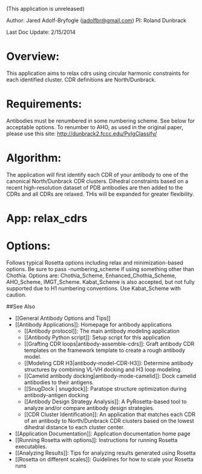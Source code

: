 (This application is unreleased)
<!--- BEGIN_INTERNAL -->

Author: Jared Adolf-Bryfogle (jadolfbr@gmail.com)
PI: Roland Dunbrack

Last Doc Update: 2/15/2014

# Overview:
This application aims to relax cdrs using circular harmonic constraints for each identified cluster.  CDR definitions are North/Dunbrack.

# Requirements:
Antibodies must be renumbered in some numbering scheme.  See below for acceptable options.  To renumber to AHO, as used in the original paper, please use this site: http://dunbrack2.fccc.edu/PyIgClassify/

# Algorithm:
The application will first identify each CDR of your antibody to one of the canonical North/Dunbrack CDR clusters.  Dihedral constraints based on a recent high-resolution dataset of PDB antibodies are then added to the CDRs and all CDRs are relaxed.  THis will be expanded for greater flexibility.

# App: relax_cdrs

# Options:
Follows typical Rosetta options including relax and minimization-based options.  Be sure to pass -numbering_scheme if using something other than Chothia.  Options are: Chothia_Scheme, Enhanced_Chothia_Scheme, AHO_Scheme, IMGT_Scheme. Kabat_Scheme is also accepted, but not fully supported due to H1 numbering conventions.  Use Kabat_Scheme with caution.
<!--- END_INTERNAL -->
##See Also

* [[General Antibody Options and Tips]]
* [[Antibody Applications]]: Homepage for antibody applications
    * [[Antibody protocol]]: The main antibody modeling application
    * [[Antibody Python script]]: Setup script for this application
    * [[Grafting CDR loops|antibody-assemble-cdrs]]: Graft antibody CDR templates on the framework template to create a rough antibody model.  
    * [[Modeling CDR H3|antibody-model-CDR-H3]]: Determine antibody structures by combining VL-VH docking and H3 loop modeling.
    - [[Camelid antibody docking|antibody-mode-camelid]]: Dock camelid antibodies to their antigens.
    - [[SnugDock | snugdock]]: Paratope structure optimization during antibody-antigen docking
    * [[Antibody Design Strategy Analysis]]: A PyRosetta-based tool to analyze and/or compare antibody design strategies.
    * [[CDR Cluster Identification]]: An application that matches each CDR of an antibody to North/Dunbrack CDR clusters based on the lowest dihedral distance to each cluster center.
* [[Application Documentation]]: Application documentation home page
* [[Running Rosetta with options]]: Instructions for running Rosetta executables.
* [[Analyzing Results]]: Tips for analyzing results generated using Rosetta
* [[Rosetta on different scales]]: Guidelines for how to scale your Rosetta runs